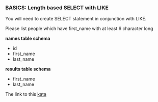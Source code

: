 ### BASICS: Length based SELECT with LIKE

You will need to create SELECT statement in conjunction with LIKE.

Please list people which have first_name with at least 6 character long

**names table schema**  
* id
* first_name
* last_name

**results table schema**  
* first_name
* last_name  

The link to this [kata](https://www.codewars.com/kata/basics-length-based-select-with-like/sql)
